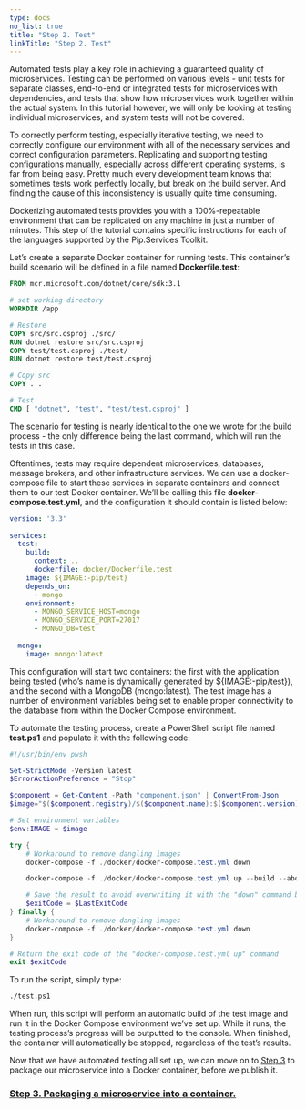 ```yaml
---
type: docs
no_list: true
title: "Step 2. Test"
linkTitle: "Step 2. Test"
---
```


Automated tests play a key role in achieving a guaranteed quality of microservices. Testing can be performed on various levels - unit tests for separate classes, end-to-end or integrated tests for microservices with dependencies, and tests that show how microservices work together within the actual system. In this tutorial however, we will only be looking at testing individual microservices, and system tests will not be covered.

To correctly perform testing, especially iterative testing, we need to correctly configure our environment with all of the necessary services and correct configuration parameters. Replicating and supporting testing configurations manually, especially across different operating systems, is far from being easy. Pretty much every development team knows that sometimes tests work perfectly locally, but break on the build server. And finding the cause of this inconsistency is usually quite time consuming.

Dockerizing automated tests provides you with a 100%-repeatable environment that can be replicated on any machine in just a number of minutes. This step of the tutorial contains specific instructions for each of the languages supported by the Pip.Services Toolkit.

Let’s create a separate Docker container for running tests. This container’s build scenario will be defined in a file named **Dockerfile.test**:

```dockerfile
FROM mcr.microsoft.com/dotnet/core/sdk:3.1

# set working directory
WORKDIR /app

# Restore
COPY src/src.csproj ./src/
RUN dotnet restore src/src.csproj
COPY test/test.csproj ./test/
RUN dotnet restore test/test.csproj

# Copy src
COPY . .

# Test
CMD [ "dotnet", "test", "test/test.csproj" ]

```

The scenario for testing is nearly identical to the one we wrote for the build process - the only difference being the last command, which will run the tests in this case.

Oftentimes, tests may require dependent microservices, databases, message brokers, and other infrastructure services. We can use a docker-compose file to start these services in separate containers and connect them to our test Docker container. We’ll be calling this file **docker-compose.test.yml**, and the configuration it should contain is listed below:

```yml
version: '3.3'
‍
services:
  test:
    build:
      context: ..
      dockerfile: docker/Dockerfile.test
    image: ${IMAGE:-pip/test}
    depends_on:
      - mongo
    environment:
      - MONGO_SERVICE_HOST=mongo
      - MONGO_SERVICE_PORT=27017
      - MONGO_DB=test
‍
  mongo:
    image: mongo:latest

```

This configuration will start two containers: the first with the application being tested (who’s name is dynamically generated by ${IMAGE:-pip/test}), and the second with a MongoDB (mongo:latest). The test image has a number of environment variables being set to enable proper connectivity to the database from within the Docker Compose environment.

To automate the testing process, create a PowerShell script file named **test.ps1** and populate it with the following code:

```ps1
#!/usr/bin/env pwsh

Set-StrictMode -Version latest
$ErrorActionPreference = "Stop"

$component = Get-Content -Path "component.json" | ConvertFrom-Json
$image="$($component.registry)/$($component.name):$($component.version)-test"

# Set environment variables
$env:IMAGE = $image

try {
    # Workaround to remove dangling images
    docker-compose -f ./docker/docker-compose.test.yml down

    docker-compose -f ./docker/docker-compose.test.yml up --build --abort-on-container-exit --exit-code-from test

    # Save the result to avoid overwriting it with the "down" command below
    $exitCode = $LastExitCode
} finally {
    # Workaround to remove dangling images
    docker-compose -f ./docker/docker-compose.test.yml down
}

# Return the exit code of the "docker-compose.test.yml up" command
exit $exitCode

```

To run the script, simply type:

```bash
./test.ps1
```

When run, this script will perform an automatic build of the test image and run it in the Docker Compose environment we’ve set up. While it runs, the testing process’s progress will be outputted to the console. When finished, the container will automatically be stopped, regardless of the test’s results.

Now that we have automated testing all set up, we can move on to [Step 3](../step3) to package our microservice into a Docker container, before we publish it.


<span class="hide-title-link">

### [Step 3. Packaging a microservice into a container.](../step3)

</span>
